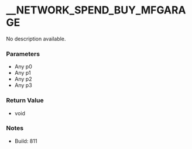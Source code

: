 # __NETWORK_SPEND_BUY_MFGARAGE

No description available.

### Parameters
* Any p0
* Any p1
* Any p2
* Any p3

### Return Value
* void

### Notes
* Build: 811

